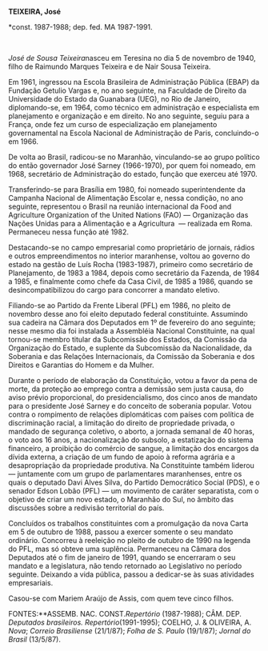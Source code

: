 **TEIXEIRA, José**

\*const. 1987-1988; dep. fed. MA 1987-1991.

 

*José de Sousa Teixeira*nasceu em Teresina no dia 5 de novembro de 1940,
filho de Raimundo Marques Teixeira e de Nair Sousa Teixeira.

Em 1961, ingressou na Escola Brasileira de Administração Pública (EBAP)
da Fundação Getulio Vargas e, no ano seguinte, na Faculdade de Direito
da Universidade do Estado da Guanabara (UEG), no Rio de Janeiro,
diplomando-se, em 1964, como técnico em administração e especialista em
planejamento e organização e em direito. No ano seguinte, seguiu para a
França, onde fez um curso de especialização em planejamento
governamental na Escola Nacional de Administração de Paris, concluindo-o
em 1966.

De volta ao Brasil, radicou-se no Maranhão, vinculando-se ao grupo
político do então governador José Sarney (1966-1970), por quem foi
nomeado, em 1968, secretário de Administração do estado, função que
exerceu até 1970.

Transferindo-se para Brasília em 1980, foi nomeado superintendente da
Campanha Nacional de Alimentação Escolar e, nessa condição, no ano
seguinte, representou o Brasil na reunião internacional da Food and
Agriculture Organization of the United Nations (FAO) — Organização das
Nações Unidas para a Alimentação e a Agricultura  — realizada em Roma.
Permaneceu nessa função até 1982.

Destacando-se no campo empresarial como proprietário de jornais, rádios
e outros empreendimentos no interior maranhense, voltou ao governo do
estado na gestão de Luís Rocha (1983-1987), primeiro como secretário de
Planejamento, de 1983 a 1984, depois como secretário da Fazenda, de 1984
a 1985, e finalmente como chefe da Casa Civil, de 1985 a 1986, quando se
desincompatibilizou do cargo para concorrer a mandato eletivo.

Filiando-se ao Partido da Frente Liberal (PFL) em 1986, no pleito de
novembro desse ano foi eleito deputado federal constituinte. Assumindo
sua cadeira na Câmara dos Deputados em 1º de fevereiro do ano seguinte;
nesse mesmo dia foi instalada a Assembléia Nacional Constituinte, na
qual tornou-se membro titular da Subcomissão dos Estados, da Comissão da
Organização do Estado, e suplente da Subcomissão da Nacionalidade, da
Soberania e das Relações Internacionais, da Comissão da Soberania e dos
Direitos e Garantias do Homem e da Mulher.

Durante o período de elaboração da Constituição, votou a favor da pena
de morte, da proteção ao emprego contra a demissão sem justa causa, do
aviso prévio proporcional, do presidencialismo, dos cinco anos de
mandato para o presidente José Sarney e do conceito de soberania
popular. Votou contra o rompimento de relações diplomáticas com países
com política de discriminação racial, a limitação do direito de
propriedade privada, o mandado de segurança coletivo, o aborto, a
jornada semanal de 40 horas, o voto aos 16 anos, a nacionalização do
subsolo, a estatização do sistema financeiro, a proibição do comércio de
sangue, a limitação dos encargos da dívida externa, a criação de um
fundo de apoio à reforma agrária e a desapropriação da propriedade
produtiva. Na Constituinte também liderou — juntamente com um grupo de
parlamentares maranhenses, entre os quais o deputado Davi Alves Silva,
do Partido Democrático Social (PDS), e o senador Edson Lobão (PFL) — um
movimento de caráter separatista, com o objetivo de criar um novo
estado, o Maranhão do Sul, no âmbito das discussões sobre a redivisão
territorial do país.

Concluídos os trabalhos constituintes com a promulgação da nova Carta em
5 de outubro de 1988, passou a exercer somente o seu mandato ordinário.
Concorreu à reeleição no pleito de outubro de 1990 na legenda do PFL,
mas só obteve uma suplência. Permaneceu na Câmara dos Deputados até o
fim de janeiro de 1991, quando se encerraram o seu mandato e a
legislatura, não tendo retornado ao Legislativo no período seguinte.
Deixando a vida pública, passou a dedicar-se às suas atividades
empresariais.

Casou-se com Mariem Araújo de Assis, com quem teve cinco filhos.

FONTES:**ASSEMB. NAC. CONST.*Repertório* (1987-1988); CÂM. DEP.
*Deputados brasileiros. Repertório*(1991-1995); COELHO, J. & OLIVEIRA,
A. *Nova*; *Correio Brasiliense* (21/1/87); *Folha de S. Paulo*
(19/1/87); *Jornal do Brasil* (13/5/87).

 
